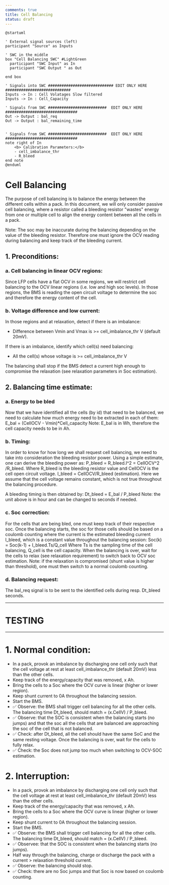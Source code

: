 ```yaml
---
comments: true
title: Cell Balancing
status: draft
---
```



```puml
@startuml

' External signal sources (left)
participant "Source" as Inputs

' SWC in the middle   
box "Cell Balancing SWC" #LightGreen
  participant "SWC Input" as In
  participant "SWC Output " as Out

end box

' Signals into SWC ############################# EDIT ONLY HERE #############################
Inputs -> In : Cell Volatages Slow filtered
Inputs -> In : Cell_Capacity

' Signals from SWC ##########################  EDIT ONLY HERE ################################
Out -> Output : bal_req
Out -> Output : bal_remaining_time


' Signals from SWC ##########################  EDIT ONLY HERE ################################
note right of In 
    <b> Calibration Parameters:</b>
    - cell_imbalance_thr
    - R_bleed
end note
@enduml

```
# Cell Balancing

The purpose of cell balancing is to balance the energy between the different cells within a pack. In this document, we will only consider passive cell balancing, where a resistor called a bleeding resistor "wastes" energy
from one or multiple cell to align the energy content between all the cells in a pack.

Note: The soc may be inaccurate during the balancing depending on the value of the bleeding resistor. Therefore one must ignore the OCV reading during balancing and keep track of the bleeding current.


## 1. Preconditions:

### a. Cell balancing in linear OCV regions:

Since LFP cells have a flat OCV in some regions, we will restrict cell balancing to the OCV linear regions (i.e. low and high soc levels).
In those regions, the BMS is reading the open circuit voltage to determine the soc and therefore the energy content of the cell.

### b. Voltage difference and low current:

In those regions and at relaxation, detect if there is an imbalance:
- Difference between Vmin and Vmax is >= cell_imbalance_thr V (default 20mV).

If there is an imbalance, identify which cell(s) need balancing:
- All the cell(s) whose voltage is >= cell_imbalance_thr V

The balancing shall stop if the BMS detect a current high enough to compromise the relaxation (see relaxation parameters in Soc estimation).

## 2. Balancing time estimate:

### a. Energy to be bled

Now that we have identified all the cells (by id) that need to be balanced, we need to calculate how much energy need to be extracted in each of them:
E_bal = (CellOCV - Vmin)*Cell_capacity 
Note: E_bal is in Wh, therefore the cell capacity needs to be in Ah.

### b. Timing:

In order to know for how long we shall request cell balancing, we need to take into consideration the bleeding resistor power. Using a simple estimate, one can derive the bleeding power as:
P_bleed = R_bleed.I^2 = CellOCV^2 /R_bleed. Where R_bleed is the bleeding resistor value and CellOCV is the cell open circuit voltage.
I_bleed = CellOCV/R_bleed (estimation).
Here we assume that the cell voltage remains constant, which is not true throughout the balancing procedure.

A bleeding timing is then obtained by:
Dt_bleed = E_bal / P_bleed
Note: the unit above is in hour and can be changed to seconds if needed.

### c. Soc correction:

For the cells that are being bled, one must keep track of their respective soc. Once the balancing starts, the soc for those cells should be based on a coulomb counting where the current is
the estimated bleeding current I_bleed, which is a constant value throughout the balancing session:
Soc(k) = Soc(k-1) + I_bleed.Ts/Q_cell
Where Ts is the sampling time of the cell balancing, Q_cell is the cell capacity.
When the balancing is over, wait for the cells to relax (see relaxation requirement) to switch back to OCV soc estimation.
Note: if the relaxation is compromised (shunt value is higher than threshold), one must then switch to a normal coulomb counting.

### d. Balancing request:

The bal_req signal is to be sent to the identified cells during resp. Dt_bleed seconds.


-------------------------------------------------------------------------------------------------------------------------------------------------------------------------------------------------------------------------
# TESTING
-------------------------------------------------------------------------------------------------------------------------------------------------------------------------------------------------------------------------

# 1. Normal condition:
- In a pack, provok an imbalance by discharging one cell only such that the cell voltage at rest at least cell_imbalance_thr (default 20mV) less than the other cells.
- Keep track of the energy/capacity that was removed, x Ah.
- Bring the cells to a Soc where the OCV curve is linear (higher or lower region).
- Keep shunt current to 0A throughout the balancing session.
- Start the BMS.
- ✅ Observe: the BMS shall trigger cell balancing for all the other cells. The balancing time Dt_bleed, should match = (x.CellV) / P_bleed.
- ✅ Observe: that the SOC is consistent when the balancing starts (no jumps) and that the soc all the cells that are balanced are approaching the soc of the cell that is not balanced.
- ✅ Check: after Dt_bleed, all the cell should have the same SoC and the same resting voltage.
Once the balancing is over, wait for the cells to fully relax.
- ✅ Check: the Soc does not jump too much when switching to OCV-SOC estimation.

# 2. Interruption:
- In a pack, provok an imbalance by discharging one cell only such that the cell voltage at rest at least cell_imbalance_thr (default 20mV) less than the other cells.
- Keep track of the energy/capacity that was removed, x Ah.
- Bring the cells to a Soc where the OCV curve is linear (higher or lower region).
- Keep shunt current to 0A throughout the balancing session.
- Start the BMS.
- ✅ Observe: the BMS shall trigger cell balancing for all the other cells. The balancing time Dt_bleed, should match = (x.CellV) / P_bleed.
- ✅ Observee: that the SOC is consistent when the balancing starts (no jumps).
- Half way through the balancing, charge or discharge the pack with a current > relaxation threshold current.
- ✅ Observe: the balancing should stop.
- ✅ Check: there are no Soc jumps and that Soc is now based on coulomb counting.
